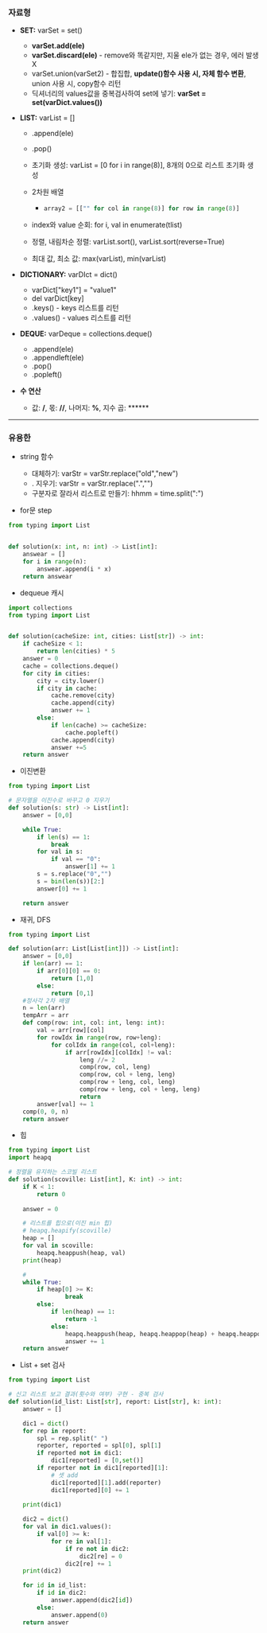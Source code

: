 ### 자료형

- **SET:** varSet = set()
  - **varSet.add(ele)**
  - **varSet.discard(ele)** - remove와 똑같지만, 지울 ele가 없는 경우, 에러 발생 X
  - varSet.union(varSet2) - 합집합, **update()함수 사용 시, 자체 함수 변환**, union 사용 시, copy함수 리턴
  - 딕셔너리의 values값을 중복검사하여 set에 넣기: **varSet = set(varDict.values())**

- **LIST:**  varList = []

  - .append(ele)

  - .pop()

  - 초기화 생성: varList = [0 for i in range(8)], 8개의 0으로 리스트 초기화 생성

  - 2차원 배열

    - ```python
      array2 = [["" for col in range(8)] for row in range(8)]
      ```

  - index와 value 순회: for i, val in enumerate(tlist)
  - 정렬, 내림차순 정렬: varList.sort(), varList.sort(reverse=True)
  - 최대 값, 최소 값: max(varList), min(varList)

- **DICTIONARY:**  varDIct = dict()
  - varDict["key1"] = "value1"
  - del varDict[key]
  - .keys() - keys 리스트를 리턴
  - .values() - values 리스트를 리턴

- **DEQUE:** varDeque = collections.deque()
  - .append(ele)
  - .appendleft(ele)
  - .pop()
  - .popleft()
- **수 연산**
  - 값: **/**, 몫: **//**, 나머지: **%**, 지수 곱: ******

---

### 유용한

- string 함수
  - 대체하기: varStr = varStr.replace("old","new")
  - . 지우기: varStr = varStr.replace(".","")
  - 구분자로 잘라서 리스트로 만들기: hhmm = time.split(":")

- for문 step

```python
from typing import List


def solution(x: int, n: int) -> List[int]:
    answear = []
    for i in range(n):
        answear.append(i * x)
    return answear
```

- dequeue 캐시

```python
import collections
from typing import List


def solution(cacheSize: int, cities: List[str]) -> int:
    if cacheSize < 1:
        return len(cities) * 5
    answer = 0
    cache = collections.deque()
    for city in cities:
        city = city.lower()
        if city in cache:
            cache.remove(city)
            cache.append(city)
            answer += 1
        else:
            if len(cache) >= cacheSize:
                cache.popleft()
            cache.append(city)
            answer +=5
    return answer
```

- 이진변환

```python
from typing import List

# 문자열을 이진수로 바꾸고 0 지우기
def solution(s: str) -> List[int]:
    answer = [0,0]

    while True:
        if len(s) == 1:
            break
        for val in s:
            if val == "0":
                answer[1] += 1
        s = s.replace("0","")
        s = bin(len(s))[2:]
        answer[0] += 1

    return answer
```

- 재귀, DFS

```python
from typing import List

def solution(arr: List[List[int]]) -> List[int]:
    answer = [0,0]
    if len(arr) == 1:
        if arr[0][0] == 0:
            return [1,0]
        else:
            return [0,1]
    #정사각 2차 배열    
    n = len(arr)
    tempArr = arr
    def comp(row: int, col: int, leng: int):
        val = arr[row][col]
        for rowIdx in range(row, row+leng):
            for colIdx in range(col, col+leng):
                if arr[rowIdx][colIdx] != val:
                    leng //= 2
                    comp(row, col, leng)
                    comp(row, col + leng, leng)
                    comp(row + leng, col, leng)
                    comp(row + leng, col + leng, leng)
                    return
        answer[val] += 1
    comp(0, 0, n)
    return answer
```

- 힙

```python
from typing import List
import heapq

# 정렬을 유지하는 스코빌 리스트
def solution(scoville: List[int], K: int) -> int:
    if K < 1:
        return 0
    
    answer = 0

    # 리스트를 힙으로(이진 min 힙)
    # heapq.heapify(scoville)
    heap = []
    for val in scoville:
        heapq.heappush(heap, val)
    print(heap)    

    # 
    while True:
        if heap[0] >= K:
                break
        else:
            if len(heap) == 1:
                return -1
            else:
                heapq.heappush(heap, heapq.heappop(heap) + heapq.heappop(heap) * 2)
                answer += 1
    return answer
```

- List + set 검사

```python
from typing import List

# 신고 리스트 보고 결과(횟수와 여부) 구현 - 중복 검사
def solution(id_list: List[str], report: List[str], k: int):
    answer = []

    dic1 = dict()
    for rep in report:
        spl = rep.split(" ")
        reporter, reported = spl[0], spl[1]
        if reported not in dic1:
            dic1[reported] = [0,set()]
        if reporter not in dic1[reported][1]:
            # 셋 add
            dic1[reported][1].add(reporter)
            dic1[reported][0] += 1
    
    print(dic1)

    dic2 = dict()
    for val in dic1.values():
        if val[0] >= k:
            for re in val[1]:
                if re not in dic2:
                    dic2[re] = 0
                dic2[re] += 1
    print(dic2)

    for id in id_list:
        if id in dic2:
            answer.append(dic2[id])
        else:
            answer.append(0)
    return answer
```

